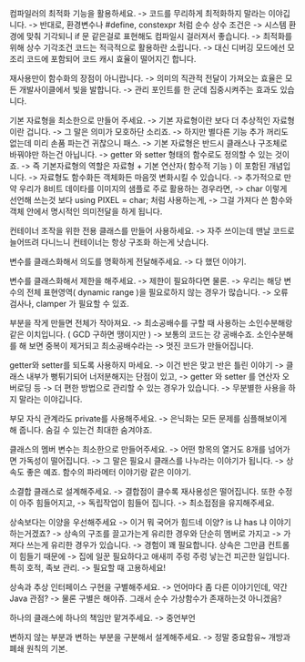 컴파일러의 최적화 기능을 활용하세요.
-> 코드를 무리하게 최적화하지 말라는 이야깁니다.
-> 반대로, 환경변수나 #define, constexpr 처럼 순수 상수 조건은
-> 시스템 환경에 맞춰 기각되니 if 문 같은걸로 표현해도 컴파일시 걸러져서 좋습니다.
-> 최적화를 위해 상수 기각조건 코드는 적극적으로 활용하란 소립니다.
-> 대신 디버깅 모드에선 모조리 코드에 포함되어 코드 캐시 효율이 떨어지긴 합니다.

재사용만이 함수화의 장점이 아니랍니다.
-> 의미의 직관적 전달이 가져오는 효율은 모든 개발사이클에서 빛을 발합니다.
-> 관리 포인트를 한 군데 집중시켜주는 효과도 있습니다.

기본 자료형을 최소한으로 만들어 주세요.
-> 기본 자료형이란 보다 더 추상적인 자료형이란 겁니다.
-> 그 말은 의미가 모호하단 소리죠.
-> 하지만 별다른 기능 추가 꺼리도 없는데 미리 손품 파는건 귀찮으니 패스.
-> 기본 자료형은 반드시 클래스나 구조체로 바꿔야만 하는건 아닙니다.
-> getter 와 setter 형태의 함수로도 정의할 수 있는 것이죠.
-> 즉 기본자료형의 역할은 자료형 + 기본 연산자( 함수적 기능 ) 이 포함된 개념입니다.
-> 자료형도 함수화든 객체화든 마음껏 변화시킬 수 있습니다.
-> 추가적으로 만약 우리가 8비트 데이타를 이미지의 샘플로 주로 활용하는 경우라면,
-> char 이렇게 선언해 쓰는것 보다 using PIXEL = char; 처럼 사용하는게,
-> 그걸 가져다 쓴 함수와 객체 안에서 명시적인 의미전달을 하게 됩니다.

컨테이너 조작을 위한 전용 클래스를 만들어 사용하세요.
-> 자주 쓰이는데 맨날 코드로 늘어뜨려 다니느니 컨테이너는 항상 구조화 하는게 낫습니다.

변수를 클래스화해서 의도를 명확하게 전달해주세요.
-> 다 했던 이야기.

변수를 클래스화해서 제한을 해주세요.
-> 제한이 필요하다면 물론.
-> 우리는 해당 변수의 전체 표현영역( dynamic range )을 필요로하지 않는 경우가 많습니다.
-> 오류 검사나, clamper 가 필요할 수 있죠.

부분을 작게 만들면 전체가 작아져요.
-> 최소공배수를 구할 때 사용하는 소인수분해랑 같은 이치입니다. ( GCD 구하면 땡이지만 )
-> 보통의 코드는 걍 공배수죠. 소인수분해를 해 보면 중복이 제거되고 최소공배수라는
-> 멋진 코드가 만들어집니다.

getter와 setter를 되도록 사용하지 마세요.
-> 이건 반은 맞고 반은 틀린 이야기
-> 클래스 내부가 뻥튀기되어 너저분해지는 단점이 있고,
-> getter 와 setter 를 연산자 오버로딩 등
-> 더 편한 방법으로 관리할 수 있는 경우가 있습니다.
-> 무분별한 사용을 하지 말라는 이야깁니다.

부모 자식 관계라도 private를 사용해주세요.
-> 은닉화는 모든 문제를 심플해보이게 해 줍니다. 숨길 수 있는건 최대한 숨겨야죠.

클래스의 멤버 변수는 최소한으로 만들어주세요.
-> 어떤 항목의 열거도 8개를 넘어가면 가독성이 떨어집니다.
-> 그 말은 필요시 클래스를 나누라는 이야기가 됩니다.
-> 상속도 좋은 예죠. 함수의 파라메터 이야기랑 같은 이야기.

소결합 클래스로 설계해주세요.
-> 결합점이 클수록 재사용성은 떨어집니다. 또한 수정이 아주 힘들어지고,
-> 독립작업이 힘들어 집니다.
-> 최소접점을 유지해주세요.

상속보다는 이양을 우선해주세요
-> 이거 뭐 국어가 힘드네 이양? is 냐 has 냐 이야기 하는거겠죠?
-> 상속의 구조를 끌고가는게 유리한 경우와 단순히 멤버로 가지고
-> 가져다 쓰는게 유리한 경우가 있습니다.
-> 경험이 꽤 필요합니다. 상속은 그만큼 컨트롤이 힘들기 때문에
-> 집에 일꾼 필요하다고 애새끼 주렁 주렁 낳는건 피곤한 일입니다. 특히 호적, 족보 관리.
-> 필요할 때 고용하세요!

상속과 추상 인터페이스 구현을 구별해주세요.
-> 언어마다 좀 다른 이야기인데, 약간 Java 관점?
-> 물론 구별은 해야쥬. 그래서 순수 가상함수가 존재하는것 아니겠음?

하나의 클래스에 하나의 책임만 맡겨주세요.
-> 중언부언

변하지 않는 부분과 변하는 부분을 구분해서 설계해주세요.
-> 정말 중요함유~ 개방과 폐쇄 원칙의 기본.
